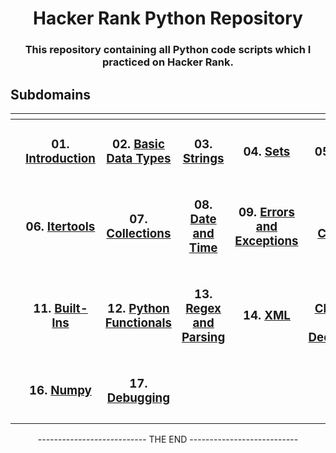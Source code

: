 <h1 align = "center">Hacker Rank Python Repository</h1>
<h3 align = "center">This repository containing all Python code scripts which I practiced on Hacker Rank. </h3>

## Subdomains

|<!-- Subdomain (Level : 01) -->|<!-- Subdomain (Level : 01) -->|<!-- Subdomain (Level : 01) -->|<!-- Subdomain (Level : 01) -->|<!-- Subdomain (Level : 01) -->|<!-- Subdomain (Level : 01) -->|<!-- Subdomain (Level : 01) -->|
|:-----------------------------:|:-----------------------------:|:-----------------------------:|:-----------------------------:|:-----------------------------:|:-----------------------------:|:-----------------------------:|
|<!-- A -->|<h3> 01. [Introduction](https://github.com/the-naman/Programming/tree/main/01.%20Hacker%20Rank/01.%20Python/01.%20Introduction) </h3>|<h3> 02. [Basic Data Types](https://github.com/the-naman/Programming/tree/main/01.%20Hacker%20Rank/01.%20Python/02.%20Basic%20Data%20Types) </h3>|<h3> 03. [Strings](https://www.hackerrank.com/domains/python?filters%5Bsubdomains%5D%5B%5D=py-strings) </h3>|<h3> 04. [Sets](https://www.hackerrank.com/domains/python?filters%5Bsubdomains%5D%5B%5D=py-sets) </h3>|<h3> 05. [Math](https://www.hackerrank.com/domains/python?filters%5Bsubdomains%5D%5B%5D=py-math) </h3>|<!-- A -->|
|<!-- A -->|<h3> 06. [Itertools](https://www.hackerrank.com/domains/python?filters%5Bsubdomains%5D%5B%5D=py-itertools) </h3>|<h3> 07. [Collections](https://www.hackerrank.com/domains/python?filters%5Bsubdomains%5D%5B%5D=py-collections) </h3>|<h3> 08. [Date and Time](https://www.hackerrank.com/domains/python?filters%5Bsubdomains%5D%5B%5D=py-date-time) </h3>|<h3> 09. [Errors and Exceptions](https://www.hackerrank.com/domains/python?filters%5Bsubdomains%5D%5B%5D=errors-exceptions) </h3>|<h3> 10. [Classes](https://www.hackerrank.com/domains/python?filters%5Bsubdomains%5D%5B%5D=py-classes) </h3>|<!-- A -->|
|<!-- A -->|<h3> 11. [Built-Ins](https://www.hackerrank.com/domains/python?filters%5Bsubdomains%5D%5B%5D=py-built-ins) </h3>|<h3> 12. [Python Functionals](https://www.hackerrank.com/domains/python?filters%5Bsubdomains%5D%5B%5D=py-functionals) </h3>|<h3> 13. [Regex and Parsing](https://www.hackerrank.com/domains/python?filters%5Bsubdomains%5D%5B%5D=py-regex) </h3>|<h3> 14. [XML](https://www.hackerrank.com/domains/python?filters%5Bsubdomains%5D%5B%5D=xml) </h3>|<h3> 15. [Closures and Decorators](https://www.hackerrank.com/domains/python?filters%5Bsubdomains%5D%5B%5D=closures-and-decorators) </h3>|<!-- A -->|
|<!-- A -->|<h3> 16. [Numpy](https://www.hackerrank.com/domains/python?filters%5Bsubdomains%5D%5B%5D=numpy) </h3>|<h3> 17. [Debugging](https://www.hackerrank.com/domains/python?filters%5Bsubdomains%5D%5B%5D=py-debugging) </h3>||||<!-- A -->|
|<!-- A -->|<!-- A -->|<!-- A -->|<!-- A -->|<!-- A -->|<!-- A -->|<!-- A -->|

<p align= "Center">--------------------------- THE END ---------------------------</p>